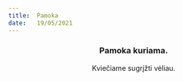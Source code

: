 ```yaml
---
title:  Pamoka
date:   19/05/2021
---
```


### <center>Pamoka kuriama.</center>
<center>Kviečiame sugrįžti vėliau.</center>